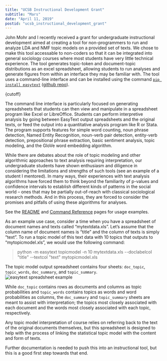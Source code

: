 ```yaml
---
title: "UCSB Instructional Development Grant"
subtitle: "Mars"
date: "April 11, 2019"
postid: "ucsb_instructional_development_grant"
---
```




John Mohr and I recently received a grant for undergraduate instructional development aimed at creating a tool for non-programmers to run and analyze LDA and NMF topic models on a provided set of texts. We chose to make this tool accessable to non-coders so that it can be integrated into general sociology courses where most students have very little technical experience. The tool generates topic-token and document-topic distributions as an excel spreadsheet, allowing students to run analyses and generate figures from within an interface they may be familiar with. The tool uses a command-line interface and can be installed using the command [`pip install easytext`](https://pypi.org/project/easytext/) ([github repo](https://github.com/devincornell/easytext)).

{cutoff}


The command line interface is particularly focused on generating spreadsheets that students can then view and manipulate in a spreadsheet program like Excel or LibreOffice. Students can perform interpretive analysis by going between EasyText output spreadsheets and the original texts, or feed the output into a quantitative analysis program like R or Stata. The program supports features for simple word counting, noun phrase detection, Named Entity Recognition, noun-verb pair detection, entity-verb detection, prepositional phrase extraction, basic sentiment analysis, topic modeling, and the GloVe word embedding algorithm.

While there are debates about the role of topic modeling and other algorithmic approaches to text analysis requiring interpretation, our undergraduate students have shown enthusiasm and diligence in considering the limitations and strengths of such tools (see an example of a student I mentored). In many ways, their experiences with text analysis algorithms have forced them to think beyond the familiarity of p-values and confidence intervals to establish different kinds of patterns in the social world – ones that may be partially out-of-reach with classical sociological research methods. And in this process, they are forced to consider the promises and pitfalls of using these algorithms for analyses.

See the [README](https://github.com/devincornell/easytext/blob/master/README.md) and [Command Reference](https://github.com/devincornell/easytext/blob/master/docs/Command_Reference.md) pages for usage examples.

As an example use case, consider a time when you have a spreadsheet of document names and texts called “mytextdata.xls”. Let’s assume that the column name of document names is “title” and the column of texts is simply “text”. To run a topic model of this text data with 10 topics that outputs to “mytopicmodel.xls”, we would use the following command:

> python -m easytext topicmodel -n 10 mytextdata.xls --doclabelcol "title" --textcol "text" mytopicmodel.xls

The topic model output spreadsheet contains four sheets: `doc_topic`, `topic_words`, `doc_summary`, and `topic_summary`. ![easytext spreadsheet example](https://storage.googleapis.com/public_data_09324832787/easytext_example_spreadsheet.png)

While `doc_topic` contains rows as documents and columns as topic probabilities and `topic_words` contains topics as words and word probabilities as columns, the `doc_summary` and `topic_summary` sheets are meant to assist with interpretation; the topics most closely associated with each document and the words most closely associated with each topic, respectively.

Any topic model interpretation of course relies on referring back to the text of the original documents themselves, but this spreadsheet is designed to help with the process of linking the statistical topic model with the content and form of texts.

Further documentation is needed to push this into an instructional tool, but this is a good first step towards that end.



